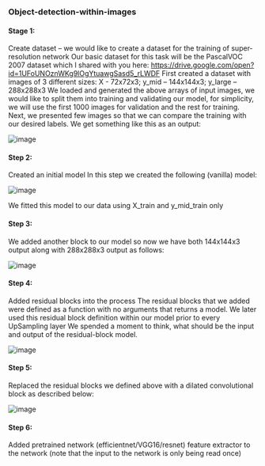 ### Object-detection-within-images

#### Stage 1:
Create dataset – we would like to create a dataset for the training of super-resolution network
Our basic dataset for this task will be the PascalVOC 2007 dataset which I shared with you here: https://drive.google.com/open?id=1UFoUNOznWKg9lOgYtuawgSasd5_rLWDF 
First created a dataset with images of 3 different sizes:
X - 72x72x3;      y_mid – 144x144x3;      y_large – 288x288x3
We loaded and generated the above arrays of input images, we would like to split them into training and validating our model, for simplicity, we will use the first 1000 images for validation and the rest for training. 
Next, we presented few images so that we can compare the training with our desired labels.
We get something like this as an output:

![image](https://user-images.githubusercontent.com/44158047/86541060-7adf6a00-bf12-11ea-97ae-2958c983de02.png)

#### Step 2:
Created an initial model
In this step we created the following (vanilla) model:

![image](https://user-images.githubusercontent.com/44158047/86541081-abbf9f00-bf12-11ea-80a3-a160b614f1b7.png)

We fitted this model to our data using X_train and y_mid_train only

#### Step 3:
We added another block to our model so now we have both 144x144x3 output along with 288x288x3 output as follows:

![image](https://user-images.githubusercontent.com/44158047/86541105-ddd10100-bf12-11ea-827d-b18ac9e5f7ab.png)

#### Step 4:
Added residual blocks into the process
The residual blocks that we added were defined as a function with no arguments that returns a model.
We later used this residual block definition within our model prior to every UpSampling layer
We spended a moment to think, what should be the input and output of the residual-block model.

![image](https://user-images.githubusercontent.com/44158047/86541161-5afc7600-bf13-11ea-8b43-babf39b457bb.png)

#### Step 5:
Replaced the residual blocks we defined above with a dilated convolutional block as described below:

![image](https://user-images.githubusercontent.com/44158047/86541183-9139f580-bf13-11ea-8f77-74a8ea2456e8.png)

#### Step 6:
Added pretrained network (efficientnet/VGG16/resnet) feature extractor to the network (note that the input to the network is only being read once)






